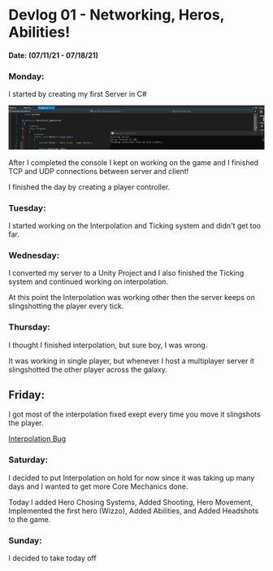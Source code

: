 # Devlog 01 - Networking, Heros, Abilities!
#### Date: (07/11/21 - 07/18/21)

### Monday:

I started by creating my first Server in C#

![C# Working Console](../images/FirstWorkingConsole.png)

After I completed the console I kept on working on the game and I finished
TCP and UDP connections between server and client!

I finished the day by creating a player controller.

### Tuesday:

I started working on the Interpolation and Ticking system and didn't get too far.

### Wednesday:

I converted my server to a Unity Project and I also finished the Ticking system and continued working on interpolation.

At this point the Interpolation was working other then the server keeps on slingshotting the player every tick.

### Thursday:

I thought I finished interpolation, but sure boy, I was wrong.

It was working in single player, but whenever I host a multiplayer server it slingshotted the other player across the galaxy.

## Friday:

I got most of the interpolation fixed exept every time you move it slingshots the player.

[Interpolation Bug](https://vimeo.com/576414622)

### Saturday:

I decided to put Interpolation on hold for now since it was taking up many days and I wanted to get more Core Mechanics done.

Today I added Hero Chosing Systems, Added Shooting, Hero Movement, Implemented the first hero (Wizzo), Added Abilities, and Added Headshots to the game.

### Sunday:

I decided to take today off